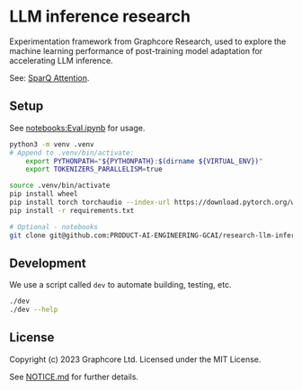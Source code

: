# LLM inference research

Experimentation framework from Graphcore Research, used to explore the machine learning performance of post-training model adaptation for accelerating LLM inference.

See: [SparQ Attention](https://arxiv.org/abs/2312.04985).

## Setup

See [notebooks:Eval.ipynb](https://github.com/PRODUCT-AI-ENGINEERING-GCAI/research-llm-inference/blob/notebooks/Eval.ipynb) for usage.

```bash
python3 -m venv .venv
# Append to .venv/bin/activate:
    export PYTHONPATH="${PYTHONPATH}:$(dirname ${VIRTUAL_ENV})"
    export TOKENIZERS_PARALLELISM=true

source .venv/bin/activate
pip install wheel
pip install torch torchaudio --index-url https://download.pytorch.org/whl/cpu
pip install -r requirements.txt

# Optional - notebooks
git clone git@github.com:PRODUCT-AI-ENGINEERING-GCAI/research-llm-inference.git --branch notebooks notebooks/
```

## Development

We use a script called `dev` to automate building, testing, etc.

```bash
./dev
./dev --help
```

## License

Copyright (c) 2023 Graphcore Ltd. Licensed under the MIT License.

See [NOTICE.md](NOTICE.md) for further details.
